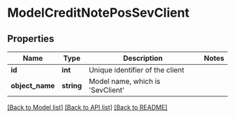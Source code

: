 # ModelCreditNotePosSevClient

## Properties
Name | Type | Description | Notes
------------ | ------------- | ------------- | -------------
**id** | **int** | Unique identifier of the client | 
**object_name** | **string** | Model name, which is &#x27;SevClient&#x27; | 

[[Back to Model list]](../../README.md#documentation-for-models) [[Back to API list]](../../README.md#documentation-for-api-endpoints) [[Back to README]](../../README.md)

